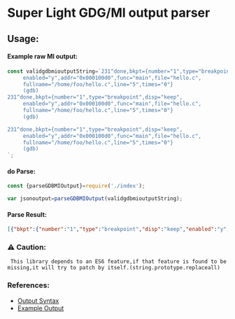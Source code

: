 # Super Light GDG/MI output parser

## Usage:
#### Example raw MI output:
```javascript
const validgdbmioutputString=`231^done,bkpt={number="1",type="breakpoint",disp="keep",
     enabled="y",addr="0x000100d0",func="main",file="hello.c",
     fullname="/home/foo/hello.c",line="5",times="0"}
     (gdb)
231^done,bkpt={number="1",type="breakpoint",disp="keep",
     enabled="y",addr="0x000100d0",func="main",file="hello.c",
     fullname="/home/foo/hello.c",line="5",times="0"}
     (gdb)

231^done,bkpt={number="1",type="breakpoint",disp="keep",
     enabled="y",addr="0x000100d0",func="main",file="hello.c",
     fullname="/home/foo/hello.c",line="5",times="0"}
     (gdb)
`;
```
#### do Parse:
```javascript
const {parseGDBMIOutput}=require('./index');

var jsonoutput=parseGDBMIOutput(validgdbmioutputString);
```
#### Parse Result:
```json
[{"bkpt":{"number":"1","type":"breakpoint","disp":"keep","enabled":"y","addr":"0x000100d0","func":"main","file":"hello.c","fullname":"/home/foo/hello.c","line":"5","times":"0"},"token":"34","async-type":"result-record","class":"data"},{"bkpt":{"number":"1","type":"breakpoint","disp":"keep","enabled":"y","addr":"0x000100d0","func":"main","file":"hello.c","fullname":"/home/foo/hello.c","line":"5","times":"0"},"token":"34","async-type":"result-record","class":"data"},{"bkpt":{"number":"1","type":"breakpoint","disp":"keep","enabled":"y","addr":"0x000100d0","func":"main","file":"hello.c","fullname":"/home/foo/hello.c","line":"5","times":"0"},"token":"34","async-type":"result-record","class":"data"}]
```

### :warning: Caution:
     This library depends to an ES6 feature,if that feature is found to be missing,it will try to patch by itself.(string.prototype.replaceall)
### References:
- [Output Syntax](https://www.zeuthen.desy.de/dv/documentation/unixguide/infohtml/gdb/GDB_002fMI-Output-Syntax.html#GDB_002fMI-Output-Syntax)
- [Example Output](https://www.zeuthen.desy.de/dv/documentation/unixguide/infohtml/gdb/GDB_002fMI-Breakpoint-Commands.html#GDB_002fMI-Breakpoint-Commands)
